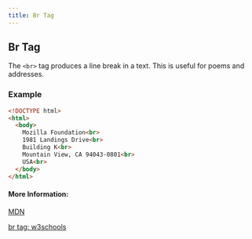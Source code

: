 ```yaml
---
title: Br Tag
---
```

## Br Tag

The `<br>` tag produces a line break in a text. This is useful for poems and addresses.

### Example
```html
<!DOCTYPE html>
<html>
  <body>
    Mozilla Foundation<br>
    1981 Landings Drive<br>
    Building K<br>
    Mountain View, CA 94043-0801<br>
    USA<br>
  </body>
</html>
```

#### More Information:

[MDN](https://developer.mozilla.org/en-US/docs/Web/HTML/Element/br)

[br tag: w3schools](https://www.w3schools.com/tags/tag_br.asp)
